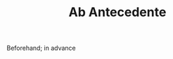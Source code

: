 ---
title: Ab Antecedente
letter: A
permalink: "/definitions/ab-antecedente.html"
body: Beforehand; in advance
published_at: '2018-07-07'
layout: post
---